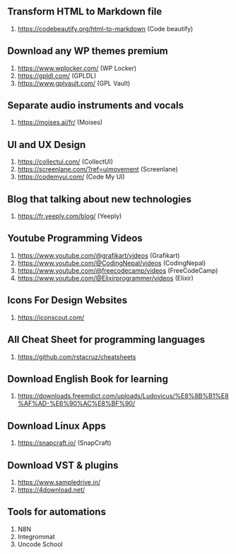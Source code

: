 Transform HTML to Markdown file
-------------------------------
1. https://codebeautify.org/html-to-markdown (Code beautify)

Download any WP themes premium
------------------------------
1. https://www.wplocker.com/ (WP Locker)
2. https://gpldl.com/ (GPLDL)
3. https://www.gplvault.com/ (GPL Vault)

Separate audio instruments and vocals
-------------------------------------
1. https://moises.ai/fr/ (Moises)

UI and UX Design
----------------
1. https://collectui.com/ (CollectUI)
2. https://screenlane.com/?ref=uimovement (Screenlane)
3. https://codemyui.com/ (Code My UI)

Blog that talking about new technologies
----------------------------------------
1. https://fr.yeeply.com/blog/ (Yeeply)


Youtube Programming Videos
--------------------------
1. https://www.youtube.com/@grafikart/videos (Grafikart)
2. https://www.youtube.com/@CodingNepal/videos (CodingNepal)
3. https://www.youtube.com/@freecodecamp/videos (FreeCodeCamp)
4. https://www.youtube.com/@Elixirprogrammer/videos (Elixir)

Icons For Design Websites
-------------------------
1. https://iconscout.com/


All Cheat Sheet for programming languages
-----------------------------------------
1. https://github.com/rstacruz/cheatsheets


Download English Book for learning
----------------------------------
1. https://downloads.freemdict.com/uploads/Ludovicus/%E8%8B%B1%E8%AF%AD-%E6%90%AC%E8%BF%90/

Download Linux Apps
-------------------
1. https://snapcraft.io/ (SnapCraft)


Download VST & plugins
----------------------
1. https://www.sampledrive.in/
2. https://4download.net/

Tools for automations
---------------------
1. N8N
2. Integrommat
3. Uncode School



